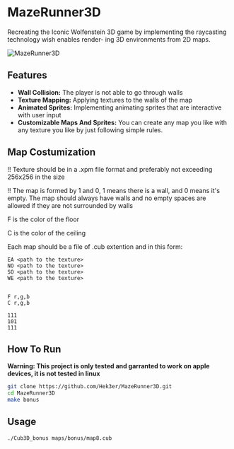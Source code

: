 # MazeRunner3D

Recreating the Iconic Wolfenstein 3D game by implementing the raycasting technology wish enables render-
ing 3D environments from 2D maps.

![MazeRunner3D](https://fmi4cg1yoq.ufs.sh/f/cVtZuJ9vUYxc9SFNW4svORFVz5YWksKl8DIZ7rgL2duh3Ajw)

## Features

- **Wall Collision:** The player is not able to go through walls
- **Texture Mapping:** Applying textures to the walls of the map
- **Animated Sprites:** Implementing animating sprites that are interactive with user input
- **Customizable Maps And Sprites:** You can create any map you like with any texture you like by just following simple rules.

## Map Costumization

!! Texture should be in a .xpm file format and preferably not exceeding 256x256 in the size

!! The map is formed by 1 and 0, 1 means there is a wall, and 0 means it's empty. The map should always have walls and no empty spaces are allowed if they are not surrounded by walls

F is the color of the floor

C is the color of the ceiling

Each map should be a file of .cub extention and in this form:
```
EA <path to the texture>
NO <path to the texture>
SO <path to the texture>
WE <path to the texture>
 
 
F r,g,b 
C r,g,b
 
111
101
111
```

## How To Run

**Warning: This project is only tested and garranted to work on apple devices, it is not tested in linux**

```bash
git clone https://github.com/Hek3er/MazeRunner3D.git
cd MazeRunner3D
make bonus
```

## Usage

```bash
./Cub3D_bonus maps/bonus/map8.cub
```